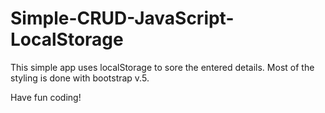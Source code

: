 # Simple-CRUD-JavaScript-LocalStorage

This simple app uses localStorage to sore the entered details.
Most of the styling is done with bootstrap v.5.

Have fun coding!
